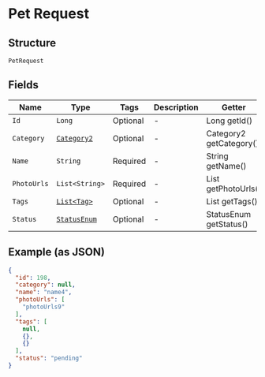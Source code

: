 
# Pet Request

## Structure

`PetRequest`

## Fields

| Name | Type | Tags | Description | Getter | Setter |
|  --- | --- | --- | --- | --- | --- |
| `Id` | `Long` | Optional | - | Long getId() | setId(Long id) |
| `Category` | [`Category2`](../../doc/models/category-2.md) | Optional | - | Category2 getCategory() | setCategory(Category2 category) |
| `Name` | `String` | Required | - | String getName() | setName(String name) |
| `PhotoUrls` | `List<String>` | Required | - | List<String> getPhotoUrls() | setPhotoUrls(List<String> photoUrls) |
| `Tags` | [`List<Tag>`](../../doc/models/tag.md) | Optional | - | List<Tag> getTags() | setTags(List<Tag> tags) |
| `Status` | [`StatusEnum`](../../doc/models/status-enum.md) | Optional | - | StatusEnum getStatus() | setStatus(StatusEnum status) |

## Example (as JSON)

```json
{
  "id": 198,
  "category": null,
  "name": "name4",
  "photoUrls": [
    "photoUrls9"
  ],
  "tags": [
    null,
    {},
    {}
  ],
  "status": "pending"
}
```

